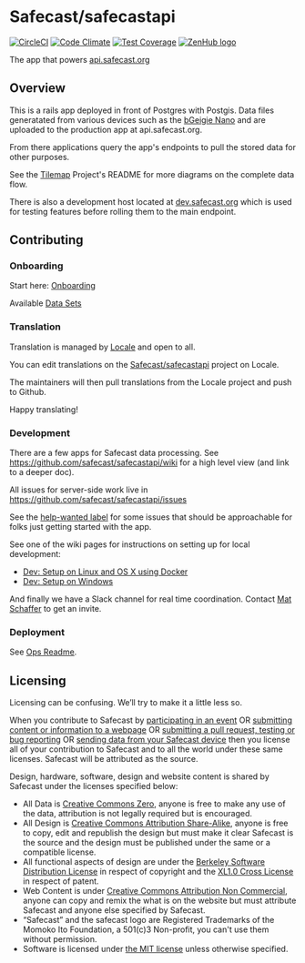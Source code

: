 # Safecast/safecastapi
[![CircleCI](https://circleci.com/gh/Safecast/safecastapi.svg?style=svg)](https://circleci.com/gh/Safecast/safecastapi) [![Code Climate](https://codeclimate.com/github/Safecast/safecastapi/badges/gpa.svg)](https://codeclimate.com/github/Safecast/safecastapi) [![Test Coverage](https://codeclimate.com/github/Safecast/safecastapi/badges/coverage.svg)](https://codeclimate.com/github/Safecast/safecastapi/coverage) [![ZenHub logo](https://dxssrr2j0sq4w.cloudfront.net/3.2.0/img/external/zenhub-badge.png)](https://app.zenhub.com/workspaces/safecastapi-5c91af1f7a7e856312dbd3b7/board)

The app that powers [api.safecast.org](https://api.safecast.org/)

## Overview

This is a rails app deployed in front of Postgres with Postgis. Data files generatated from various devices such as the [bGeigie Nano](http://nano.safecast.org) and are uploaded to the production app at api.safecast.org.

From there applications query the app's endpoints to pull the stored data for other purposes.

See the [Tilemap](https://github.com/Safecast/Tilemap/) Project's README for more diagrams on the complete data flow.

There is also a development host located at [dev.safecast.org](https://dev.safecast.org) which is used for testing features before rolling them to the main endpoint.

## Contributing

### Onboarding

Start here: [Onboarding](https://github.com/Safecast/safecastapi/wiki/Onboarding)

Available [Data Sets](https://github.com/Safecast/safecastapi/wiki/Data-Sets#air-and-radiation-data-via-ingestsafecastorg)

### Translation

Translation is managed by [Locale](http://www.localeapp.com/) and open to all.

You can edit translations on the [Safecast/safecastapi](http://www.localeapp.com/projects/public?search=Safecast/safecastapi) project on Locale.

The maintainers will then pull translations from the Locale project and push to Github.

Happy translating!

### Development

There are a few apps for Safecast data processing. See https://github.com/safecast/safecastapi/wiki for a high level view (and link to a deeper doc).

All issues for server-side work live in https://github.com/safecast/safecastapi/issues

See the [help-wanted label](https://github.com/Safecast/safecastapi/issues?q=is%3Aopen+is%3Aissue+label%3Ahelp-wanted+sort%3Aupdated-desc) for some issues that should be approachable for folks just getting started with the app.

See one of the wiki pages for instructions on setting up for local development:

* [Dev: Setup on Linux and OS X using Docker](https://github.com/Safecast/safecastapi/wiki/Dev:-Setup-on-Linux-and-OS-X-using-Docker)
* [Dev: Setup on Windows](https://github.com/Safecast/safecastapi/wiki/Dev:-Setup-on-Windows)

And finally we have a Slack channel for real time coordination. Contact [Mat Schaffer](http://github.com/matschaffer) to get an invite. 

### Deployment

See [Ops Readme](README.ops.md).

## Licensing
Licensing can be confusing. We’ll try to make it a little less so.


When you contribute to Safecast by [participating in an event][event] OR [submitting content or information to a webpage][blog] OR [submitting a pull request, testing or bug reporting][github] OR [sending data from your Safecast device][api] then you license all of your contribution to Safecast and to all the world under these same licenses. Safecast will be attributed as the source.

Design, hardware, software, design and website content is shared by Safecast under the licenses specified below:
- All Data is [Creative Commons Zero][CCZ], anyone is free to make any use of the data, attribution is not legally required but is encouraged.
- All Design is [Creative Commons Attribution Share-Alike][CCASA], anyone is free to copy, edit and republish the design but must make it clear Safecast is the source and the design must be published under the same or a compatible license.
- All functional aspects of design are under the [Berkeley Software Distribution License][BSD] in respect of copyright and the [XL1.0 Cross License][CL] in respect of patent.
- Web Content is under [Creative Commons Attribution Non Commercial][CCANC], anyone can copy and remix the what is on the website but must attribute Safecast and anyone else specified by Safecast.
- “Safecast” and the safecast logo are Registered Trademarks of the Momoko Ito Foundation, a 501(c)3 Non-profit, you can't use them without permission.
- Software is licensed under [the MIT license][MIT] unless otherwise specified.

[event]: http://blog.safecast.org/2013/02/tokyo-hackathon-roundup/
[blog]: https://blog.safecast.org
[github]: https://github.com/Safecast/safecastapi
[api]: https://api.safecast.org

[CCZ]: http://creativecommons.org/publicdomain/zero/1.0/
[CCASA]: http://creativecommons.org/licenses/by-sa/4.0/
[BSD]: https://blog.safecast.org/bsd/
[CL]: http://blog.safecast.org/wp-content/uploads/2012/05/xl_crosslicense.pdf
[CCANC]: http://creativecommons.org/licenses/by-nc/3.0/
[MIT]: http://blog.safecast.org/mit/
